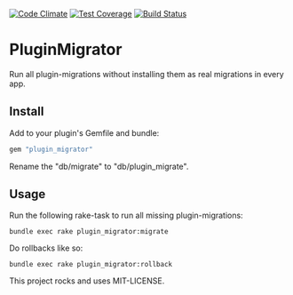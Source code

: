 [![Code Climate](https://codeclimate.com/github/kaspernj/plugin_migrator/badges/gpa.svg)](https://codeclimate.com/github/kaspernj/plugin_migrator)
[![Test Coverage](https://codeclimate.com/github/kaspernj/plugin_migrator/badges/coverage.svg)](https://codeclimate.com/github/kaspernj/plugin_migrator)
[![Build Status](https://img.shields.io/shippable/540e7b9d3479c5ea8f9ec246.svg)](https://app.shippable.com/projects/540e7b9d3479c5ea8f9ec246/builds/latest)

# PluginMigrator

Run all plugin-migrations without installing them as real migrations in every app.

## Install

Add to your plugin's Gemfile and bundle:
```ruby
gem "plugin_migrator"
```

Rename the "db/migrate" to "db/plugin_migrate".

## Usage

Run the following rake-task to run all missing plugin-migrations:
```
bundle exec rake plugin_migrator:migrate
```

Do rollbacks like so:
```
bundle exec rake plugin_migrator:rollback
```


This project rocks and uses MIT-LICENSE.
